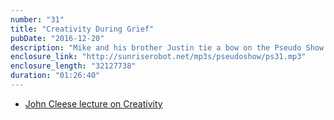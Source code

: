 ```yaml
---
number: "31"
title: "Creativity During Grief"
pubDate: "2016-12-20"
description: "Mike and his brother Justin tie a bow on the Pseudo Show with a discussion of creativity during grief and depression. Also, a discussion of favorite films, tv shows and games of 2016."
enclosure_link: "http://sunriserobot.net/mp3s/pseudoshow/ps31.mp3"
enclosure_length: "32127738"
duration: "01:26:40"
---
```

- [John Cleese lecture on Creativity](https://www.youtube.com/watch?v=Pb5oIIPO62g)
